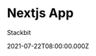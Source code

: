 ---
layout: JamstackTheme
title: Nextjs App
github: https://github.com/stackbit-themes/app-nextjs
demo: https://themes.stackbit.com/demos/app/?themeBarHidden=true
author: Stackbit
ssg: Next
css:
  - SCSS
date: 2021-07-22T08:00:00.000Z
description: A Nextjs theme to showcase products and apps.
stale: false
---